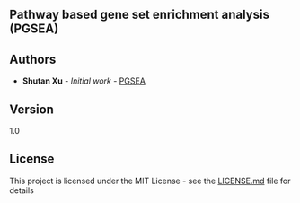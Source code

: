 ## Pathway based gene set enrichment analysis (PGSEA)


## Authors

* **Shutan Xu** - *Initial work* - [PGSEA](https://github.com/xushutan/PathwayEnrichment)

## Version
1.0

## License

This project is licensed under the MIT License - see the [LICENSE.md](LICENSE.md) file for details

